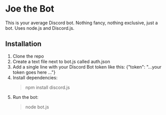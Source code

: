 # Joe the Bot

This is your average Discord bot. Nothing fancy, nothing exclusive, just a bot.
Uses node.js and Discord.js.

## Installation

1. Clone the repo
2. Create a text file next to bot.js called auth.json
3. Add a single line with your Discord Bot token like this:
   {"token": "...your token goes here ..."}
4. Install dependencies:
   >    npm install discord.js
5. Run the bot:
   >    node bot.js

